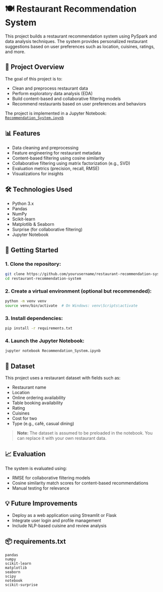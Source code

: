 
# 🍽️ Restaurant Recommendation System

This project builds a restaurant recommendation system using PySpark and data analysis techniques. The system provides personalized restaurant suggestions based on user preferences such as location, cuisines, ratings, and more.

## 📘 Project Overview

The goal of this project is to:
- Clean and preprocess restaurant data
- Perform exploratory data analysis (EDA)
- Build content-based and collaborative filtering models
- Recommend restaurants based on user preferences and behaviors

The project is implemented in a Jupyter Notebook: [`Recommendation_System.ipynb`](Recommendation_System.ipynb)

## 📊 Features

- Data cleaning and preprocessing
- Feature engineering for restaurant metadata
- Content-based filtering using cosine similarity
- Collaborative filtering using matrix factorization (e.g., SVD)
- Evaluation metrics (precision, recall, RMSE)
- Visualizations for insights

## 🛠️ Technologies Used

- Python 3.x
- Pandas
- NumPy
- Scikit-learn
- Matplotlib & Seaborn
- Surprise (for collaborative filtering)
- Jupyter Notebook

## 🚀 Getting Started

### 1. Clone the repository:
```bash
git clone https://github.com/yourusername/restaurant-recommendation-system.git
cd restaurant-recommendation-system
```

### 2. Create a virtual environment (optional but recommended):
```bash
python -m venv venv
source venv/bin/activate  # On Windows: venv\Scripts\activate
```

### 3. Install dependencies:
```bash
pip install -r requirements.txt
```

### 4. Launch the Jupyter Notebook:
```bash
jupyter notebook Recommendation_System.ipynb
```

## 📁 Dataset

This project uses a restaurant dataset with fields such as:
- Restaurant name
- Location
- Online ordering availability
- Table booking availability
- Rating
- Cuisines
- Cost for two
- Type (e.g., café, casual dining)

> **Note:** The dataset is assumed to be preloaded in the notebook. You can replace it with your own restaurant data.

## 📈 Evaluation

The system is evaluated using:
- RMSE for collaborative filtering models
- Cosine similarity match scores for content-based recommendations
- Manual testing for relevance

## 💡 Future Improvements

- Deploy as a web application using Streamlit or Flask
- Integrate user login and profile management
- Include NLP-based cuisine and review analysis

## 📦 requirements.txt

```
pandas
numpy
scikit-learn
matplotlib
seaborn
scipy
notebook
scikit-surprise
```
